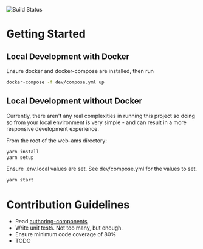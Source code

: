 ![Build Status](https://ci.techjini.com/buildStatus/icon?job=dealberg)

# Getting Started

## Local Development with Docker

Ensure docker and docker-compose are installed, then run

```bash
docker-compose -f dev/compose.yml up
```

## Local Development without Docker

Currently, there aren't any real complexities in running this project so doing so from your local environment is very simple - and can result in a more responsive development experience.

From the root of the web-ams directory:

```bash
yarn install
yarn setup
```

Ensure .env.local values are set. See dev/compose.yml for the values to set.

```bash
yarn start
```

# Contribution Guidelines

- Read [authoring-components](./docs/authoring-components.md)
- Write unit tests. Not too many, but enough.
- Ensure minimum code coverage of 80%
- TODO
